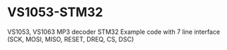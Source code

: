 # VS1053-STM32
VS1053, VS1063 MP3 decoder STM32 Example code with 7 line interface (SCK, MOSI, MISO, RESET, DREQ, CS, DSC)

